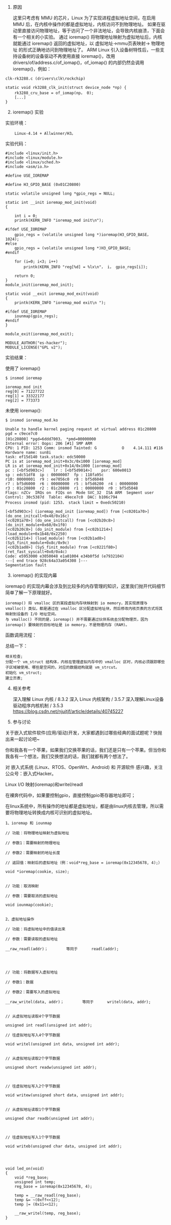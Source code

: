 1. 原因

    这里只考虑有 MMU 的芯片，Linux 为了实现进程虚拟地址空间，在启用 MMU 后，在内核中操作的都是虚拟地址，内核访问不到物理地址。
    如果在驱动里直接访问物理地址，等于访问了一个非法地址，会导致内核崩溃，下面会有一个相关的小实验。
    通过 ioremap() 将物理地址映射为虚拟地址后，内核就能通过 ioremap() 返回的虚拟地址，以 虚拟地址->mmu页表映射-> 物理地址 的形式正确地访问到物理地址了。
    ARM Linux 引入设备树特性后，一些支持设备树的设备驱动不再使用直接 ioremap()，改用 drivers/of/address.c/of_iomap()，of_iomap() 的内部仍然会调用 ioremap()，例如：
~~~
clk-rk3288.c (drivers\clk\rockchip)

static void rk3288_clk_init(struct device_node *np) {
    rk3288_cru_base = of_iomap(np， 0);
    [...]
}
~~~
2. ioremap() 实验

实验环境：
~~~
    Linux-4.14 + Allwinner/H3。
~~~
实验代码：
~~~
#include <linux/init.h>
#include <linux/module.h>
#include <linux/sched.h>
#include <asm/io.h>

#define USE_IOREMAP

#define H3_GPIO_BASE (0x01C20800)

static volatile unsigned long *gpio_regs = NULL;

static int __init ioremap_mod_init(void)
{

    int i = 0;
    printk(KERN_INFO "ioremap_mod init\n");

#ifdef USE_IOREMAP
    gpio_regs = (volatile unsigned long *)ioremap(H3_GPIO_BASE， 1024);
#else
    gpio_regs = (volatile unsigned long *)H3_GPIO_BASE;
#endif

    for (i=0; i<3; i++)
        printk(KERN_INFO "reg[%d] = %lx\n"， i， gpio_regs[i]);

    return 0;
}
module_init(ioremap_mod_init);

static void __exit ioremap_mod_exit(void)
{
    printk(KERN_INFO "ioremap_mod exit\n ");

#ifdef USE_IOREMAP
    iounmap(gpio_regs);
#endif 
}

module_exit(ioremap_mod_exit);

MODULE_AUTHOR("es-hacker");
MODULE_LICENSE("GPL v2");
~~~
实验结果：

使用了 ioremap()
~~~
$ insmod ioremap

ioremap_mod init
reg[0] = 71227722
reg[1] = 33322177
reg[2] = 773373
~~~
未使用 ioremap():
~~~
$ insmod ioremap_mod.ko

Unable to handle kernel paging request at virtual address 01c20800
pgd = c9ece7c0
[01c20800] *pgd=6ddd7003， *pmd=00000000
Internal error: Oops: 206 [#1] SMP ARM
CPU: 1 PID: 1253 Comm: insmod Tainted: G           O    4.14.111 #116
Hardware name: sun8i
task: ef15d140 task.stack: edc50000
PC is at ioremap_mod_init+0x3c/0x1000 [ioremap_mod]
LR is at ioremap_mod_init+0x14/0x1000 [ioremap_mod]
pc : [<bf5d903c>]    lr : [<bf5d9014>]    psr: 600e0013
sp : edc51df8  ip : 00000007  fp : 118fa95c
r10: 00000001  r9 : ee7056c0  r8 : bf5d6048
r7 : bf5d6000  r6 : 00000000  r5 : bf5d6200  r4 : 00000000
r3 : 01c20800  r2 : 01c20800  r1 : 00000000  r0 : bf5d5048
Flags: nZCv  IRQs on  FIQs on  Mode SVC_32  ISA ARM  Segment user
Control: 30c5387d  Table: 49ece7c0  DAC: b106c794
Process insmod (pid: 1253， stack limit = 0xedc50210)

[<bf5d903c>] (ioremap_mod_init [ioremap_mod]) from [<c0201a70>] (do_one_initcall+0x40/0x16c)
[<c0201a70>] (do_one_initcall) from [<c02b20c8>] (do_init_module+0x60/0x1f0)
[<c02b20c8>] (do_init_module) from [<c02b1214>] (load_module+0x1b48/0x2250)
[<c02b1214>] (load_module) from [<c02b1ad8>] (SyS_finit_module+0x8c/0x9c)
[<c02b1ad8>] (SyS_finit_module) from [<c0221f80>] (ret_fast_syscall+0x0/0x4c)
Code: e5953000 e3050048 e1a01004 e34b0f5d (e7932104) 
---[ end trace 928c64a33a054308 ]---
Segmentation fault
~~~
3. ioremap() 的实现内幕

ioremap() 的实现内幕会涉及到比较多的内存管理的知识，这里我们抛开代码细节简单了解一下原理就好。

    ioremap() 将 vmalloc 区的某段虚拟内存块映射到 io memory，其实现原理与vmalloc() 类似，都是通过在 vmalloc 区分配虚拟地址块，然后修改内核页表的方式将其映射到设备的 I/O 地址空间。
    与 vmalloc() 不同的是，ioremap() 并不需要通过伙伴系统去分配物理页，因为ioremap() 要映射的目标地址是 io memory，不是物理内存 (RAM)。

函数调用流程：

总结一下：

    相关检查;
    分配一个 vm_struct 结构体，内核在管理虚拟内存中的 vmalloc 区时，内核必须跟踪哪些子区域被使用、哪些是空闲的，对应的数据结构就是 vm_strcut。
    初始化 vm_struct;
    建立页表;

4. 相关参考

    深入理解 Linux 内核 / 8.3.2
    深入 Linux 内核架构 / 3.5.7
    深入理解Linux设备驱动程序内核机制 / 3.5.3
    https://blog.csdn.net/njuitjf/article/details/40745227

5. 参与讨论

关于嵌入式软件软件(应用/驱动)开发，大家都遇到过哪些经典的面试题呢？快抛出来一起讨论吧~

你和我各有一个苹果，如果我们交换苹果的话，我们还是只有一个苹果。但当你和我各有一个想法，我们交换想法的话，我们就都有两个想法了。

对 嵌入式系统 (Linux、RTOS、OpenWrt、Android) 和 开源软件 感兴趣，关注公众号：嵌入式Hacker。



Linux I/O 映射(ioremap)和writel/readl

在裸奔代码中，如果要控制gpio，直接控制gpio寄存器地址即可；

在linux系统中，所有操作的地址都是虚拟地址，都是由linux内核去管理，所以需要将物理地址转换成内核可识别的虚拟地址。

~~~
1、ioremap 和 iounmap

// 功能：将物理地址映射为虚拟地址

// 参数1：需要映射的物理地址

// 参数2：需要映射的地址长度

// 返回值：映射后的虚拟地址（例：void*reg_base = ioremap(0x12345678, 4);）

void *ioremap(cookie, size);


// 功能：取消映射

// 参数：需要取消的虚拟地址

void iounmap(cookie);


2、虚拟地址操作

// 功能：将虚拟地址中的值读出来

// 参数：需要读取的虚拟地址

__raw_readl(addr)；        等同于      readl(addr);


 

// 功能：将数据写入虚拟地址

// 参数1：数据

// 参数2：需要写入的虚拟地址

__raw_writel(data, addr)；        等同于      writel(data, addr);


// 从虚拟地址读取4个字节数据

unsigned int readl(unsigned int addr);

// 往虚拟地址写入4个字节数据

void writel(unsigned int data, unsigned int addr);


// 从虚拟地址读取2个字节数据

unsigned short readw(unsigned int addr);

 

// 往虚拟地址写入2个字节数据

void writew(unsigned short data, unsigned int addr);


// 从虚拟地址读取1个字节数据

unsigned char readb(unsigned int addr);

 

// 往虚拟地址写入1个字节数据

void writeb(unsigned char data, unsigned int addr);


 

void led_on(void)
{
	void *reg_base;
	unsigned int temp; 
	reg_base = ioremap(0x12345678, 4);

	temp = __raw_readl(reg_base); 
	temp &= ~(0xff<<12);
	temp |= (0x11<<12);

	__raw_writel(temp, reg_base);
}

~~~